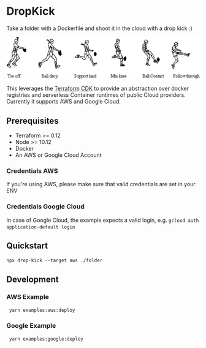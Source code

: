 # DropKick

Take a folder with a Dockerfile and shoot it in the cloud with a drop kick :)

![dropkick](./dropkick.png)

This leverages the [Terraform CDK](https://cdk.tf) to provide an abstraction over docker registries and serverless Container runtimes of public Cloud providers. Currently it supports AWS and Google Cloud.


## Prerequisites

- Terraform >= 0.12
- Node >= 10.12
- Docker
- An AWS or Google Cloud Account

### Credentials AWS

If you're using AWS, please make sure that valid credentials are set in your ENV

### Credentials Google Cloud

In case of Google Cloud, the example expects a valid login, e.g. `gcloud auth application-default login`

## Quickstart

```
npx drop-kick --target aws ./folder
```

## Development

### AWS Example

```
 yarn examples:aws:deploy
```

### Google Example

```
 yarn examples:google:deploy
```